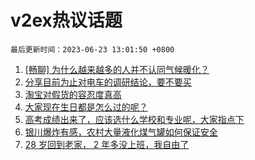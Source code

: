 # v2ex热议话题

`最后更新时间：2023-06-23 13:01:50 +0800`

1. [[畅聊] 为什么越来越多的人并不认同气候暖化？](https://www.v2ex.com/t/950846)
1. [分享目前为止对电车的调研结论，要不要买](https://www.v2ex.com/t/950916)
1. [淘宝对假货的容忍度真高](https://www.v2ex.com/t/950878)
1. [大家现在生日都是怎么过的呢？](https://www.v2ex.com/t/950862)
1. [高考成绩出来了，应该选什么学校和专业呢，大家指点下](https://www.v2ex.com/t/950983)
1. [银川爆炸有感，农村大量液化煤气罐如何保证安全](https://www.v2ex.com/t/950904)
1. [28 岁回到老家， 2 年多没上班，我自由了](https://www.v2ex.com/t/950966)

